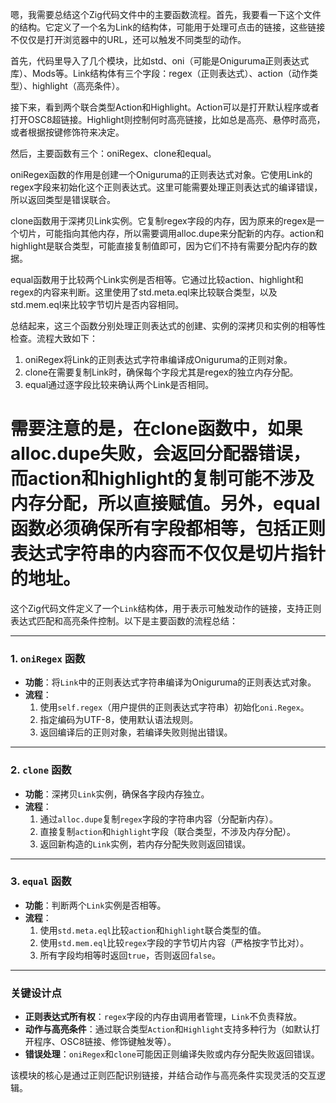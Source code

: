 嗯，我需要总结这个Zig代码文件中的主要函数流程。首先，我要看一下这个文件的结构。它定义了一个名为Link的结构体，可能用于处理可点击的链接，这些链接不仅仅是打开浏览器中的URL，还可以触发不同类型的动作。

首先，代码里导入了几个模块，比如std、oni（可能是Oniguruma正则表达式库）、Mods等。Link结构体有三个字段：regex（正则表达式）、action（动作类型）、highlight（高亮条件）。

接下来，看到两个联合类型Action和Highlight。Action可以是打开默认程序或者打开OSC8超链接。Highlight则控制何时高亮链接，比如总是高亮、悬停时高亮，或者根据按键修饰符来决定。

然后，主要函数有三个：oniRegex、clone和equal。

oniRegex函数的作用是创建一个Oniguruma的正则表达式对象。它使用Link的regex字段来初始化这个正则表达式。这里可能需要处理正则表达式的编译错误，所以返回类型是错误联合。

clone函数用于深拷贝Link实例。它复制regex字段的内存，因为原来的regex是一个切片，可能指向其他内存，所以需要调用alloc.dupe来分配新的内存。action和highlight是联合类型，可能直接复制值即可，因为它们不持有需要分配内存的数据。

equal函数用于比较两个Link实例是否相等。它通过比较action、highlight和regex的内容来判断。这里使用了std.meta.eql来比较联合类型，以及std.mem.eql来比较字节切片是否内容相同。

总结起来，这三个函数分别处理正则表达式的创建、实例的深拷贝和实例的相等性检查。流程大致如下：

1. oniRegex将Link的正则表达式字符串编译成Oniguruma的正则对象。
2. clone在需要复制Link时，确保每个字段尤其是regex的独立内存分配。
3. equal通过逐字段比较来确认两个Link是否相同。

需要注意的是，在clone函数中，如果alloc.dupe失败，会返回分配器错误，而action和highlight的复制可能不涉及内存分配，所以直接赋值。另外，equal函数必须确保所有字段都相等，包括正则表达式字符串的内容而不仅仅是切片指针的地址。
================================================
这个Zig代码文件定义了一个`Link`结构体，用于表示可触发动作的链接，支持正则表达式匹配和高亮条件控制。以下是主要函数的流程总结：

---

### **1. `oniRegex` 函数**
- **功能**：将`Link`中的正则表达式字符串编译为Oniguruma的正则表达式对象。
- **流程**：
  1. 使用`self.regex`（用户提供的正则表达式字符串）初始化`oni.Regex`。
  2. 指定编码为UTF-8，使用默认语法规则。
  3. 返回编译后的正则对象，若编译失败则抛出错误。

---

### **2. `clone` 函数**
- **功能**：深拷贝`Link`实例，确保各字段内存独立。
- **流程**：
  1. 通过`alloc.dupe`复制`regex`字段的字符串内容（分配新内存）。
  2. 直接复制`action`和`highlight`字段（联合类型，不涉及内存分配）。
  3. 返回新构造的`Link`实例，若内存分配失败则返回错误。

---

### **3. `equal` 函数**
- **功能**：判断两个`Link`实例是否相等。
- **流程**：
  1. 使用`std.meta.eql`比较`action`和`highlight`联合类型的值。
  2. 使用`std.mem.eql`比较`regex`字段的字节切片内容（严格按字节比对）。
  3. 所有字段均相等时返回`true`，否则返回`false`。

---

### **关键设计点**
- **正则表达式所有权**：`regex`字段的内存由调用者管理，`Link`不负责释放。
- **动作与高亮条件**：通过联合类型`Action`和`Highlight`支持多种行为（如默认打开程序、OSC8链接、修饰键触发等）。
- **错误处理**：`oniRegex`和`clone`可能因正则编译失败或内存分配失败返回错误。

该模块的核心是通过正则匹配识别链接，并结合动作与高亮条件实现灵活的交互逻辑。